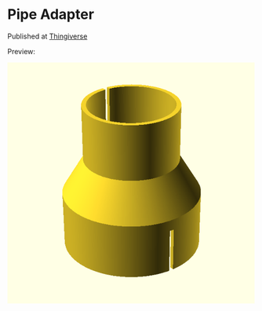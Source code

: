 # Pipe Adapter

Published at [Thingiverse](https://www.thingiverse.com/thing:2368875)

Preview:

![Pipe Adapter](pipe_adapter.png)